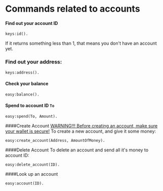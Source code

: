 Commands related to accounts
=========

#### Find out your account ID
```
keys:id().
```
If it returns something less than 1, that means you don't have an account yet.


### Find out your address:
```
keys:address().
```

#### Check your balance
```
easy:balance().
```

#### Spend to account ID `To`
```
easy:spend(To, Amount).
```

####Create Account
[WARNING!!! Before creating an account, make sure your wallet is secure!](new_account.md)
To create a new account, and give it some money:
```
easy:create_account(Address, AmountOfMoney).
```

####Delete Account
To delete an account and send all it's money to account ID:
```
easy:delete_account(ID).
```

####Look up an account
```
easy:account(ID).
```